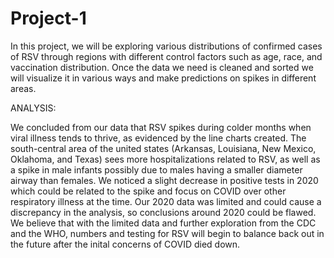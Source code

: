 # Project-1
In this project, we will be exploring various distributions of confirmed cases of RSV through regions with different control factors such as age, race, and vaccination distribution. Once the data we need is cleaned and sorted we will visualize it in various ways and make predictions on spikes in different areas. 

ANALYSIS:

We concluded from our data that RSV spikes during colder months when viral illness tends to thrive, as evidenced by the line charts created. The south-central area of the united states (Arkansas, Louisiana, New Mexico, Oklahoma, and Texas) sees more hospitalizations related to RSV, as well as a spike in male infants possibly due to males having a smaller diameter airway than females. We noticed a slight decrease in positive tests in 2020 which could be related to the spike and focus on COVID over other respiratory illness at the time. Our 2020 data was limited and could cause a discrepancy in the analysis, so conclusions around 2020 could be flawed. We believe that with the limited data and further exploration from the CDC and the WHO, numbers and testing for RSV will begin to balance back out in the future after the inital concerns of COVID died down. 